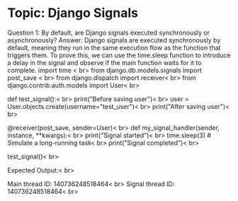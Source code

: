 # Topic: Django Signals

Question 1: By default, are Django signals executed synchronously or asynchronously?
Answer: Django signals are executed synchronously by default, meaning they run in the same execution flow as the function that triggers them.
        To prove this, we can use the time.sleep function to introduce a delay in the signal and observe if the main function waits for it to complete.
import time < br>
from django.db.models.signals import post_save < br>
from django.dispatch import receiver< br>
from django.contrib.auth.models import User< br>

def test_signal():< br>
    print("Before saving user")< br>
    user = User.objects.create(username="test_user")< br>
    print("After saving user")< br>

@receiver(post_save, sender=User)< br>
def my_signal_handler(sender, instance, **kwargs):< br>
    print("Signal started")< br>
    time.sleep(3)  # Simulate a long-running task< br>
    print("Signal completed")< br>

test_signal()< br>

Expected Output:< br>

Main thread ID: 140736248518464< br>
Signal thread ID: 140736248518464< br>
